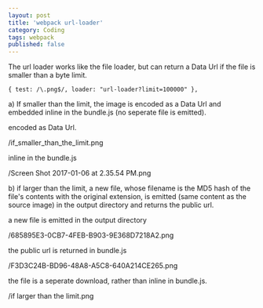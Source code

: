 ```yaml
---
layout: post
title: 'webpack url-loader'
category: Coding
tags: webpack
published: false
---
```


The url loader works like the file loader, but can return a Data Url if the file is smaller than a byte limit.

`{ test: /\.png$/, loader: "url-loader?limit=100000" },`

a) If smaller than the limit, the image is encoded as a Data Url and embedded inline in the bundle.js (no seperate file is emitted).

encoded as Data Url.

/if_smaller_than_the_limit.png

inline in the bundle.js

/Screen Shot 2017-01-06 at 2.35.54 PM.png

b) if larger than the limit, a new file, whose filename is the MD5 hash of the file's contents with the original extension, is emitted (same content as the source image) in the output directory and returns the public url.

a new file is emitted in the output directory

/685895E3-0CB7-4FEB-B903-9E368D7218A2.png

the public url is returned in bundle.js

/F3D3C24B-BD96-48A8-A5C8-640A214CE265.png

the file is a seperate download, rather than inline in bundle.js.

/if larger than the limit.png